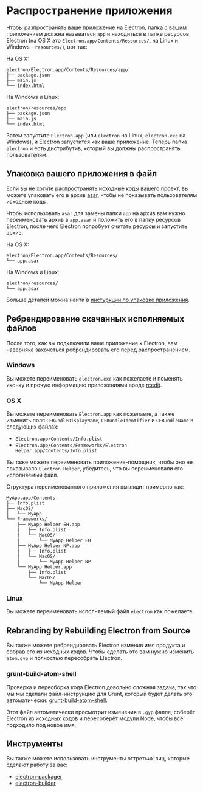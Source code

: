 # Распространение приложения

Чтобы разпространять ваше приложение на Electron, папка с вашим приложением
должна называться `app` и находиться в папке ресурсов Electron (на OS X это
`Electron.app/Contents/Resources/`, на Linux и Windows - `resources/`),
вот так:

На OS X:

```text
electron/Electron.app/Contents/Resources/app/
├── package.json
├── main.js
└── index.html
```

На Windows и Linux:

```text
electron/resources/app
├── package.json
├── main.js
└── index.html
```

Затем запустите `Electron.app` (или `electron` на Linux, `electron.exe` на Windows),
и Electron запустится как ваше приложение. Теперь папка `electron` и есть дистрибутив,
который вы должны распространять пользователям.

## Упаковка вашего приложения в файл

Если вы не хотите распространять исходные коды вашего проект, вы можете
упаковать его в архив [asar](https://github.com/atom/asar), чтобы не
показывать пользователям исходные коды.

Чтобы использовать `asar` для замены папки `app` на архив вам нужно
переименовать архив в `app.asar` и положить его в папку ресурсов Electron,
после чего Electron попробует считать ресурсы и запустить архив.


На OS X:

```text
electron/Electron.app/Contents/Resources/
└── app.asar
```

На Windows и Linux:

```text
electron/resources/
└── app.asar
```

Больше деталей можна найти в [инстуркции по упаковке приложения](application-packaging.md).

## Ребрендирование скачанных исполняемых файлов
После того, как вы подключили ваше приложение к Electron,
вам наверняка захочеться ребрендировать его перед распространением.

### Windows

Вы можете переименовать `electron.exe` как пожелаете и поменять иконку и прочую
информацию приложениями вроде [rcedit](https://github.com/atom/rcedit).

### OS X

Вы можете переименовать `Electron.app` как пожелаете, а также изменить
поля `CFBundleDisplayName`, `CFBundleIdentifier` и `CFBundleName` в следующих
файлах:

* `Electron.app/Contents/Info.plist`
* `Electron.app/Contents/Frameworks/Electron Helper.app/Contents/Info.plist`

Вы таже можете переименовать приложение-помощник, чтобы оно не показывало `Electron Helper`,
убедитесь, что вы переименовали его исполняемый файл.

Структура переименованного приложения выглядит примерно так:

```
MyApp.app/Contents
├── Info.plist
├── MacOS/
│   └── MyApp
└── Frameworks/
    ├── MyApp Helper EH.app
    |   ├── Info.plist
    |   └── MacOS/
    |       └── MyApp Helper EH
    ├── MyApp Helper NP.app
    |   ├── Info.plist
    |   └── MacOS/
    |       └── MyApp Helper NP
    └── MyApp Helper.app
        ├── Info.plist
        └── MacOS/
            └── MyApp Helper
```

### Linux

Вы можете переименовать исполняемый файл `electron` как пожелаете.

## Rebranding by Rebuilding Electron from Source

Вы также можете ребрендировать Electron изменив имя продукта и собрав его
из исходных кодов. Чтобы сделать это вам нужно изменить `atom.gyp` и полностью
пересобрать Electron.

### grunt-build-atom-shell

Проверка и пересборка кода Electron довольно сложная задача, так что мы
мы сделали файл-инструкцию для Grunt, который будет делать это автоматически:
[grunt-build-atom-shell](https://github.com/paulcbetts/grunt-build-atom-shell).

Этот файл автоматически просмотрит изменения в `.gyp` фалле, соберёт
Electron из исходных кодов и пересоберёт модули Node, чтобы всё подходило
под новое имя.

## Инструменты

Вы также можете использовать инструменты оттретьих лиц,
которые сделают работу за вас:

* [electron-packager](https://github.com/maxogden/electron-packager)
* [electron-builder](https://github.com/loopline-systems/electron-builder)
